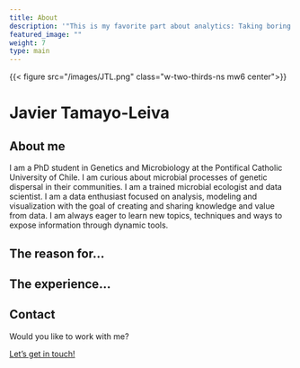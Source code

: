```yaml
---
title: About
description: '"This is my favorite part about analytics: Taking boring flat data and bringing it to life through visualization." -John Tukey'
featured_image: ""
weight: 7
type: main
---
```


{{< figure src="/images/JTL.png" class="w-two-thirds-ns mw6 center">}}

# Javier Tamayo-Leiva

## About me

I am a PhD student in Genetics and Microbiology at the Pontifical Catholic University of Chile. I am curious about microbial processes of genetic dispersal in their communities. I am a trained microbial ecologist and data scientist. I am a data enthusiast focused on analysis, modeling and visualization with the goal of creating and sharing knowledge and value from data. I am always eager to learn new topics, techniques and ways to expose information through dynamic tools.

## The reason for...

## The experience...

## Contact

Would you like to work with me?

[Let’s get in touch!](https://tamayoleivaj.com/contact/)